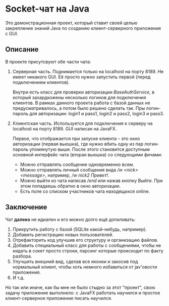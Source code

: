 # Socket-чат на Java

Это демонстрационная проект, который ставит своей целью закрепление знаний Java по созданию клиент-серверного приложения с GUI.

## Описание

В проекте присутсвуют обе части чата:

1. Серверная часть. Поднимается только на localhost на порту 8189. Не имеет никакого GUI. Её просто нужно запустить первой (перед подключением клиентов).

    Внутри есть класс для проверки авторизации *BaseAuthService*, в который захардкожены несколько логинов для подключения клиентов. В рамках данного проекта работа с базой данных не предусматривалось, а потом было решено сделать так. Пры логин-пароль для авторизации: login1 и pass1, login2 и pass2, login3 и pass3. 

2. Клиентская часть. Используется для подключения к серверу на localhost на порту 8189. GUI написан на JavaFX. 

    Первое, что отображается при запуске клиента – это окно авторизации (первая вьюшка), где нужно вбить одну из пар логин-пароль упомянутую выше. После этого становится доступным основной интерфейс чата (вторая вьюшка) со следующими фичами: 

    * Можно отправлять сообщение одновременно всем. 
    * Можно отправлять личный сообщения вида */w \<nick\> \<message\>*, например, */w nick2 Привет!*.
    * Можно выйти из чата написав */end* или нажав кнопку Выйти. При этом попадаешь обратно в окно авторизации.
    * Есть поле со списком участников чата находящихся online. 

## Заключение

Чат **далеко** не идиален и его можно долго ещё допиливать:

1. Прикрутить работу с базой (SQLite какой-нибудь, например).
2. Добавить регистрацию новых пользователей.
3. Отрефакторить код улучшив его структуру и организацию файлов.
4. Добавить специальный класс для работы с сообщениями, чтобы не кидать в сокет просто строки, парсинг которые происходит по факту разбора.
5. Улучшить внешний вид, сделав все иконки и закосив под нормальный клиент, чтобы хоть немного избавиться от jav'овости приложения.
6. И т.д.

Но так или иначе, как бы мне не было стыдно за этот "проект", свою задачу приложение выполнело: с JavaFX работать научился и простое клиент-серверное приложение писать научился.